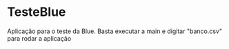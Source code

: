 # TesteBlue
Aplicação para o teste da Blue. Basta executar a main e digitar "banco.csv" para rodar a aplicação
